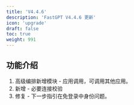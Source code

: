 ```yaml
---
title: 'V4.4.6'
description: 'FastGPT V4.4.6 更新'
icon: 'upgrade'
draft: false
toc: true
weight: 991
---
```


## 功能介绍

1. 高级编排新增模块 - 应用调用，可调用其他应用。
2. 新增 - 必要连接校验
3. 修复 - 下一步指引在免登录中身份问题。